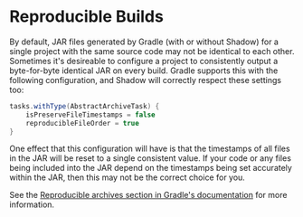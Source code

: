 # Reproducible Builds

By default, JAR files generated by Gradle (with or without Shadow) for a single project with the same source code may not be identical to each other. Sometimes it's desireable to configure a project to consistently output a byte-for-byte identical JAR on every build. Gradle supports this with the following configuration, and Shadow will correctly respect these settings too:

```groovy
tasks.withType(AbstractArchiveTask) {
    isPreserveFileTimestamps = false
    reproducibleFileOrder = true
}
```

One effect that this configuration will have is that the timestamps of all files in the JAR will be reset to a single consistent value. If your code or any files being included into the JAR depend on the timestamps being set accurately within the JAR, then this may not be the correct choice for you.

See the [Reproducible archives section in Gradle's documentation](https://docs.gradle.org/4.9/userguide/working_with_files.html#sec:reproducible_archives) for more information.
